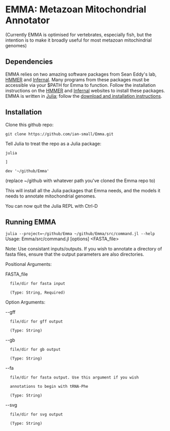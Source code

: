 # EMMA: Metazoan Mitochondrial Annotator
(Currently EMMA is optimised for vertebrates, especially fish, but the intention is to make it broadly useful for most metazoan mitochindrial genomes)

## Dependencies
EMMA relies on two amazing software packages from Sean Eddy's lab, [HMMER](http://hmmer.org) and [Infernal](http://eddylab.org/infernal/). Many programs from these packages must be accessible via your $PATH for Emma to function. Follow the installation instructions on the [HMMER](http://hmmer.org) and [Infernal](http://eddylab.org/infernal/) websites to install these packages.
EMMA is written in [Julia](https://julialang.org); follow the [download and installation instructions](https://julialang.org/downloads/).

## Installation
Clone this github repo:

`git clone https://github.com/ian-small/Emma.git`

Tell Julia to treat the repo as a Julia package:

`julia`

`]`

`dev '~/github/Emma'`

(replace ~/github with whatever path you've cloned the Emma repo to)

This will install all the Julia packages that Emma needs, and the models it needs to annotate mitochondrial genomes.

You can now quit the Julia REPL with Ctrl-D

## Running EMMA
`julia --project=~/github/Emma ~/github/Emma/src/command.jl --help`                                             
Usage: Emma/src/command.jl [options] <FASTA_file>

Note: Use consistant inputs/outputs. If you wish
to annotate a directory of fasta files, ensure that
the output parameters are also directories.

Positional Arguments:

FASTA_file

      file/dir for fasta input
      
      (Type: String, Required)
      

Option Arguments:

--gff

      file/dir for gff output
      
      (Type: String)
      
--gb

      file/dir for gb output
      
      (Type: String)
      
--fa

      file/dir for fasta output. Use this argument if you wish
      
      annotations to begin with tRNA-Phe
      
      (Type: String)
      
--svg

      file/dir for svg output
      
      (Type: String)
      







